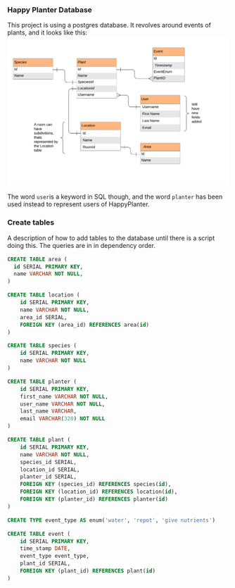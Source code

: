 ### Happy Planter Database

This project is using a postgres database. It revolves around events of plants, and it looks like this:
![HappyPlanter (3)](</assets/HappyPlanter%20(3).png>)

The word `user`is a keyword in SQL though, and the word `planter` has been used instead to represent users of HappyPlanter.

### Create tables

A description of how to add tables to the database until there is a script doing this. The queries are in in dependency order.

```sql
CREATE TABLE area (
  id SERIAL PRIMARY KEY,
  name VARCHAR NOT NULL,
)
```

```sql
CREATE TABLE location (
    id SERIAL PRIMARY KEY,
    name VARCHAR NOT NULL,
    area_id SERIAL,
    FOREIGN KEY (area_id) REFERENCES area(id)
)
```

```sql
CREATE TABLE species (
    id SERIAL PRIMARY KEY,
    name VARCHAR NOT NULL
)
```

```sql
CREATE TABLE planter (
    id SERIAL PRIMARY KEY,
    first_name VARCHAR NOT NULL,
    user_name VARCHAR NOT NULL,
    last_name VARCHAR,
    email VARCHAR(320) NOT NULL
)
```

```sql
CREATE TABLE plant (
    id SERIAL PRIMARY KEY,
    name VARCHAR NOT NULL,
    species_id SERIAL,
    location_id SERIAL,
    planter_id SERIAL,
    FOREIGN KEY (species_id) REFERENCES species(id),
    FOREIGN KEY (location_id) REFERENCES location(id),
    FOREIGN KEY (planter_id) REFERENCES planter(id)
)
```

```sql
CREATE TYPE event_type AS enum('water', 'repot', 'give nutrients')
```

```sql
CREATE TABLE event (
    id SERIAL PRIMARY KEY,
    time_stamp DATE,
    event_type event_type,
    plant_id SERIAL,
    FOREIGN KEY (plant_id) REFERENCES plant(id)
)
```
